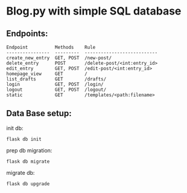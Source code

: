 # Blog.py with simple SQL database

## Endpoints:

```shell
Endpoint          Methods    Rule                       
----------------  ---------  ---------------------------
create_new_entry  GET, POST  /new-post/                 
delete_entry      POST       /delete-post/<int:entry_id>
edit_entry        GET, POST  /edit-post/<int:entry_id>  
homepage_view     GET        /                          
list_drafts       GET        /drafts/                   
login             GET, POST  /login/                    
logout            GET, POST  /logout/                   
static            GET        /templates/<path:filename> 
```

## Data Base setup:

init db:
```shell
flask db init
```

prep db migration:
```shell
flask db migrate
```

migrate db:
```shell
flask db upgrade
```